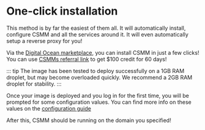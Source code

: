 # One-click installation

This method is by far the easiest of them all. It will automatically install, configure CSMM and all the services around it. It will even automatically setup a reverse proxy for you!

Via the [Digital Ocean marketplace](https://marketplace.digitalocean.com/apps/csmm?refcode=20e8f71f7ca0), you can install CSMM in just a few clicks! You can use [CSMMs referral link](https://m.do.co/c/20e8f71f7ca0) to get $100 credit for 60 days!


::: tip
The image has been tested to deploy successfully on a 1GB RAM droplet, but may become overloaded quickly. We recommend a 2GB RAM droplet for stability.
:::




Once your image is deployed and you log in for the first time, you will be prompted for some configuration values. You can find more info on these values on the [configuration guide](/en/CSMM/self-host/configuration)

After this, CSMM should be running on the domain you specified!